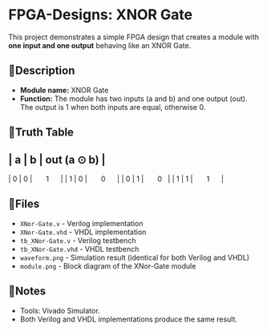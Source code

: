 # FPGA-Designs: XNOR Gate
This project demonstrates a simple FPGA design that creates a module with **one input and one output** behaving like an XNOR Gate.

## 📌Description
- **Module name:**  XNOR Gate
- **Function:**     The module has two inputs (a and b) and one output (out). The output is 1 when both inputs are equal, otherwise 0.

## 🧮Truth Table
| a | b | out (a ⊙ b) |
------------------------
|‎ 0‎ |‎ 0‎ |‎ ‎ ‎ ‎ ‎ ‎ ‎ 1‎ ‎ ‎ ‎ ‎ ‎ |
|‎ 1‎ |‎ 0‎ |‎ ‎ ‎ ‎ ‎ ‎ ‎ 0 ‎ ‎ ‎ ‎ ‎ |
|‎ 0‎ |‎ 1‎ |‎ ‎ ‎ ‎ ‎ ‎ ‎ 0 ‎ ‎ ‎ ‎ ‎ |
‎|‎ 1 |‎ 1‎ |‎ ‎ ‎ ‎ ‎ ‎ ‎ 1‎ ‎ ‎ ‎ ‎ ‎ |

## 📂Files
- `XNor-Gate.v`        - Verilog   implementation
- `XNor-Gate.vhd`      - VHDL      implementation
- `tb_XNor-Gate.v`     - Verilog   testbench
- `tb_XNor-Gate.vhd`   - VHDL      testbench
- `waveform.png`      - Simulation result (identical for both Verilog and VHDL)
- `module.png`        - Block diagram of the XNor-Gate module

## 📝Notes
- Tools:    Vivado Simulator.
- Both Verilog and VHDL implementations produce the same result.
